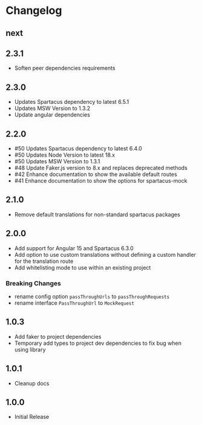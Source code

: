 # Changelog

## next

## 2.3.1

- Soften peer dependencies requirements

## 2.3.0

- Updates Spartacus dependency to latest 6.5.1
- Updates MSW Version to 1.3.2
- Update angular dependencies

## 2.2.0

- #50 Updates Spartacus dependency to latest 6.4.0
- #50 Updates Node Version to latest 18.x
- #50 Updates MSW Version to 1.3.1
- #48 Update Faker.js version to 8.x and replaces deprecated methods
- #42 Enhance documentation to show the available default routes
- #41 Enhance documentation to show the options for spartacus-mock

## 2.1.0

- Remove default translations for non-standard spartacus packages

## 2.0.0

- Add support for Angular 15 and Spartacus 6.3.0
- Add option to use custom translations without defining a custom handler for the translation route
- Add whitelisting mode to use within an existing project

### Breaking Changes

- rename config option `passThroughUrls` to `passThroughRequests`
- rename interface `PassThroughUrl` to `MockRequest`

## 1.0.3

- Add faker to project dependencies
- Temporary add types to project dev dependencies to fix bug when using library

## 1.0.1

- Cleanup docs

## 1.0.0

- Initial Release
